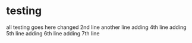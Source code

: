 # testing
all testing goes here changed 2nd line
another line
adding 4th line
adding 5th line
adding 6th line
adding 7th line
